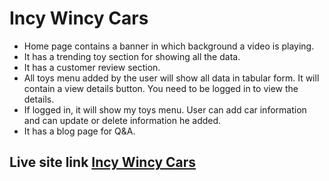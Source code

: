 # Incy Wincy Cars

- Home page contains a banner in which background a video is playing.
- It has a trending toy section for showing all the data.
- It has a customer review section.
- All toys menu added by the user will show all data in tabular form. It will contain a view details button. You need to be logged in to view the details.
- If logged in, it will show my toys menu. User can add car information and can update or delete information he added. 
- It has a blog page for Q&A.

## Live site link [Incy Wincy Cars](https://incy-wincy-cars-client.web.app)